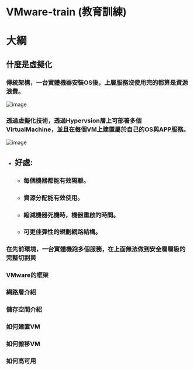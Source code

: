 # VMware-train (教育訓練)
# 大綱
## **什麼是虛擬化**
### 傳統架構，一台實體機器安裝OS後，上層服務沒使用完的都算是資源浪費。
![image](https://github.com/Jerrychanglab/VMware-train/assets/39659664/955b2768-a72c-4842-b2f2-66642f2e709d)
### 透過虛擬化技術，透過Hypervsion層上可部署多個VirtualMachine，並且在每個VM上建置屬於自己的OS與APP服務。
![image](https://github.com/Jerrychanglab/VMware-train/assets/39659664/7591795f-3b6b-4f54-905c-58fa1e5d8250)
- ## 好處:
  - ### 每個機器都能有效隔離。
  - ### 資源分配能有效使用。
  - ### 縮減機器死機時，機器重啟的時間。
  - ### 可更佳彈性的規劃網路結構。

### 在先前環境，一台實體機跑多個服務，在上面無法做到安全層層級的完整切割與
### VMware的框架
### 網路層介紹
### 儲存空間介紹
### 如何建置VM
### 如何搬移VM
### 如何高可用
